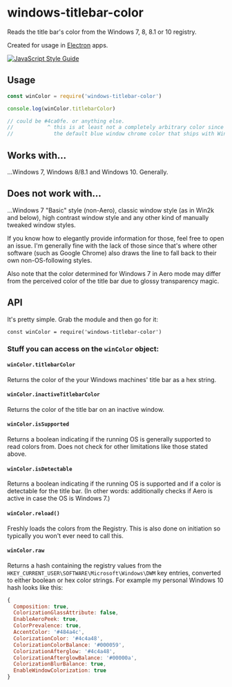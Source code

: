 # windows-titlebar-color
Reads the title bar's color from the Windows 7, 8, 8.1 or 10 registry.

Created for usage in [Electron](https://github.com/electron/electron) apps.

[![JavaScript Style Guide](https://img.shields.io/badge/code%20style-standard-brightgreen.svg)](http://standardjs.com/)

## Usage
```javascript
const winColor = require('windows-titlebar-color')

console.log(winColor.titlebarColor)

// could be #4ca0fe. or anything else.
//           ^ this is at least not a completely arbitrary color since it's
//             the default blue window chrome color that ships with Windows 8
```

## Works with...

...Windows 7, Windows 8/8.1 and Windows 10. Generally.


## Does not work with...

...Windows 7 "Basic" style (non-Aero), classic window style (as in Win2k and below), high contrast window style and any other kind of manually tweaked window styles.

If you know how to elegantly provide information for those, feel free to open an issue. I'm generally fine with the lack of those since that's where other software (such as Google Chrome) also draws the line to fall back to their own non-OS-following styles.

Also note that the color determined for Windows 7 in Aero mode may differ from the perceived color of the title bar due to glossy transparency magic.

## API

It's pretty simple. Grab the module and then go for it:

`const winColor = require('windows-titlebar-color')`

### Stuff you can access on the `winColor` object:

#### `winColor.titlebarColor`
Returns the color of the your Windows machines' title bar as a hex string.

#### `winColor.inactiveTitlebarColor`
Returns the color of the title bar on an inactive window.

#### `winColor.isSupported`
Returns a boolean indicating if the running OS is generally supported to read colors from. Does not check for other limitations like those stated above.

#### `winColor.isDetectable`
Returns a boolean indicating if the running OS is supported and if a color is detectable for the title bar. (In other words: additionally checks if Aero is active in case the OS is Windows 7.)

#### `winColor.reload()`
Freshly loads the colors from the Registry. This is also done on initiation so typically you won't ever need to call this.

#### `winColor.raw`
Returns a hash containing the registry values from the `HKEY_CURRENT_USER\SOFTWARE\Microsoft\Windows\DWM` key entries, converted to either boolean or hex color strings. For example my personal Windows 10 hash looks like this:

```javascript
{
  Composition: true,
  ColorizationGlassAttribute: false,
  EnableAeroPeek: true,
  ColorPrevalence: true,
  AccentColor: '#484a4c',
  ColorizationColor: '#4c4a48',
  ColorizationColorBalance: '#000059',
  ColorizationAfterglow: '#4c4a48',
  ColorizationAfterglowBalance: '#00000a',
  ColorizationBlurBalance: true,
  EnableWindowColorization: true
}
  ```
